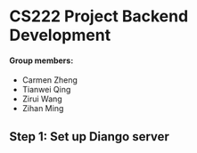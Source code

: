 # CS222 Project Backend Development
#### Group members:
* Carmen Zheng
* Tianwei Qing
* Zirui Wang
* Zihan Ming

## Step 1: Set up Diango server
